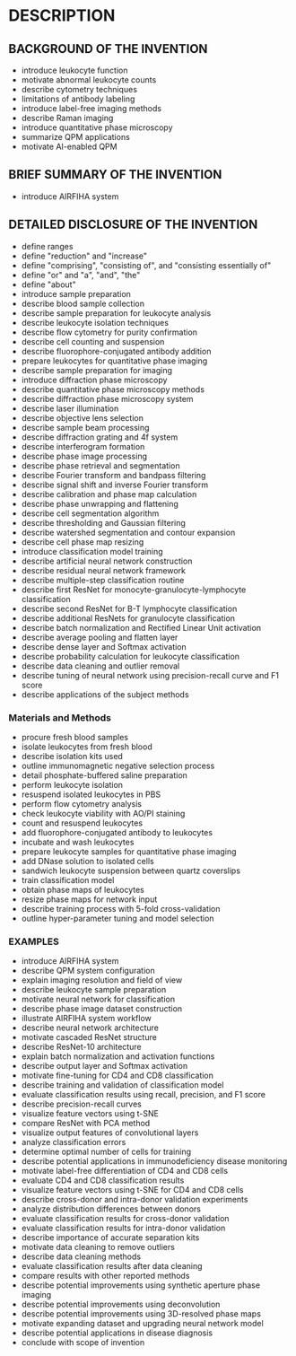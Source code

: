 # DESCRIPTION

## BACKGROUND OF THE INVENTION

- introduce leukocyte function
- motivate abnormal leukocyte counts
- describe cytometry techniques
- limitations of antibody labeling
- introduce label-free imaging methods
- describe Raman imaging
- introduce quantitative phase microscopy
- summarize QPM applications
- motivate AI-enabled QPM

## BRIEF SUMMARY OF THE INVENTION

- introduce AIRFIHA system

## DETAILED DISCLOSURE OF THE INVENTION

- define ranges
- define "reduction" and "increase"
- define "comprising", "consisting of", and "consisting essentially of"
- define "or" and "a", "and", "the"
- define "about"
- introduce sample preparation
- describe blood sample collection
- describe sample preparation for leukocyte analysis
- describe leukocyte isolation techniques
- describe flow cytometry for purity confirmation
- describe cell counting and suspension
- describe fluorophore-conjugated antibody addition
- prepare leukocytes for quantitative phase imaging
- describe sample preparation for imaging
- introduce diffraction phase microscopy
- describe quantitative phase microscopy methods
- describe diffraction phase microscopy system
- describe laser illumination
- describe objective lens selection
- describe sample beam processing
- describe diffraction grating and 4f system
- describe interferogram formation
- describe phase image processing
- describe phase retrieval and segmentation
- describe Fourier transform and bandpass filtering
- describe signal shift and inverse Fourier transform
- describe calibration and phase map calculation
- describe phase unwrapping and flattening
- describe cell segmentation algorithm
- describe thresholding and Gaussian filtering
- describe watershed segmentation and contour expansion
- describe cell phase map resizing
- introduce classification model training
- describe artificial neural network construction
- describe residual neural network framework
- describe multiple-step classification routine
- describe first ResNet for monocyte-granulocyte-lymphocyte classification
- describe second ResNet for B-T lymphocyte classification
- describe additional ResNets for granulocyte classification
- describe batch normalization and Rectified Linear Unit activation
- describe average pooling and flatten layer
- describe dense layer and Softmax activation
- describe probability calculation for leukocyte classification
- describe data cleaning and outlier removal
- describe tuning of neural network using precision-recall curve and F1 score
- describe applications of the subject methods

### Materials and Methods

- procure fresh blood samples
- isolate leukocytes from fresh blood
- describe isolation kits used
- outline immunomagnetic negative selection process
- detail phosphate-buffered saline preparation
- perform leukocyte isolation
- resuspend isolated leukocytes in PBS
- perform flow cytometry analysis
- check leukocyte viability with AO/PI staining
- count and resuspend leukocytes
- add fluorophore-conjugated antibody to leukocytes
- incubate and wash leukocytes
- prepare leukocyte samples for quantitative phase imaging
- add DNase solution to isolated cells
- sandwich leukocyte suspension between quartz coverslips
- train classification model
- obtain phase maps of leukocytes
- resize phase maps for network input
- describe training process with 5-fold cross-validation
- outline hyper-parameter tuning and model selection

### EXAMPLES

- introduce AIRFIHA system
- describe QPM system configuration
- explain imaging resolution and field of view
- describe leukocyte sample preparation
- motivate neural network for classification
- describe phase image dataset construction
- illustrate AIRFIHA system workflow
- describe neural network architecture
- motivate cascaded ResNet structure
- describe ResNet-10 architecture
- explain batch normalization and activation functions
- describe output layer and Softmax activation
- motivate fine-tuning for CD4 and CD8 classification
- describe training and validation of classification model
- evaluate classification results using recall, precision, and F1 score
- describe precision-recall curves
- visualize feature vectors using t-SNE
- compare ResNet with PCA method
- visualize output features of convolutional layers
- analyze classification errors
- determine optimal number of cells for training
- describe potential applications in immunodeficiency disease monitoring
- motivate label-free differentiation of CD4 and CD8 cells
- evaluate CD4 and CD8 classification results
- visualize feature vectors using t-SNE for CD4 and CD8 cells
- describe cross-donor and intra-donor validation experiments
- analyze distribution differences between donors
- evaluate classification results for cross-donor validation
- evaluate classification results for intra-donor validation
- describe importance of accurate separation kits
- motivate data cleaning to remove outliers
- describe data cleaning methods
- evaluate classification results after data cleaning
- compare results with other reported methods
- describe potential improvements using synthetic aperture phase imaging
- describe potential improvements using deconvolution
- describe potential improvements using 3D-resolved phase maps
- motivate expanding dataset and upgrading neural network model
- describe potential applications in disease diagnosis
- conclude with scope of invention

